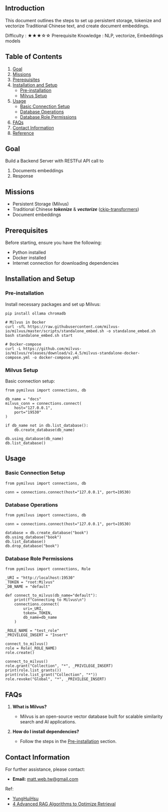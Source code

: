 ## Introduction
This document outlines the steps to set up persistent storage, tokenize and vectorize Traditional Chinese text, and create document embeddings.

Difficulty : ★★★☆☆
Prerequisite Knowledge : NLP, vectorize, Embeddings models

## Table of Contents
1. [Goal](#goal)
2. [Missions](#missions)
3. [Prerequisites](#prerequisites)
4. [Installation and Setup](#installation-and-setup)
   - [Pre-installation](#pre-installation)
   - [Milvus Setup](#milvus-setup)
5. [Usage](#usage)
   - [Basic Connection Setup](#basic-connection-setup)
   - [Database Operations](#database-operations)
   - [Database Role Permissions](#database-role-permissions)
6. [FAQs](#faqs)
7. [Contact Information](#contact-information)
8. [Reference](#ref)

## Goal
<p id='goal'></p>

Build a Backend Server with RESTFul API call to
1. Documents embeddings
2. Response

## Missions
<p id='missions'></p>

- Persistent Storage (Milvus)
- Traditional Chinese ***tokenize*** & ***vectorize*** ([ckip-transformers](https://github.com/ckiplab/ckip-transformers?tab=readme-ov-file))
- Document embeddings


## Prerequisites
Before starting, ensure you have the following:
<p id='prerequisites'></p>

- Python installed
- Docker installed
- Internet connection for downloading dependencies

## Installation and Setup
<p id='installation-and-setup'></p>

### Pre-installation
Install necessary packages and set up Milvus:
<p id='pre-installation'></p>

```bash=
pip install ollama chromadb

# Milvus in Docker
curl -sfL https://raw.githubusercontent.com/milvus-io/milvus/master/scripts/standalone_embed.sh -o standalone_embed.sh
bash standalone_embed.sh start

# Docker-compose
curl -L https://github.com/milvus-io/milvus/releases/download/v2.4.5/milvus-standalone-docker-compose.yml -o docker-compose.yml
```

### Milvus Setup
Basic connection setup:
<p id='milvus-setup'></p>

```python=
from pymilvus import connections, db

db_name = "docs"
milvus_conn = connections.connect(
    host="127.0.0.1",
    port="19530"
)

if db_name not in db.list_database():
    db.create_database(db_name)

db.using_database(db_name)
db.list_database()
```

## Usage
<p id='usage'></p>

### Basic Connection Setup
<p id='basic-connection-setup'></p>

```python=
from pymilvus import connections, db

conn = connections.connect(host="127.0.0.1", port=19530)
```

### Database Operations
<p id='database-operations'></p>

```python=
from pymilvus import connections, db

conn = connections.connect(host="127.0.0.1", port=19530)

database = db.create_database("book")
db.using_database("book")
db.list_database()
db.drop_database("book")
```

### Database Role Permissions
<p id='database-role-permissions'></p>

```python=
from pymilvus import connections, Role

_URI = "http://localhost:19530"
_TOKEN = "root:Milvus"
_DB_NAME = "default"

def connect_to_milvus(db_name="default"):
    print(f"Connecting to Milvus\n")
    connections.connect(
        uri=_URI,
        token=_TOKEN,
        db_name=db_name
    )

_ROLE_NAME = "test_role"
_PRIVILEGE_INSERT = "Insert"

connect_to_milvus()
role = Role(_ROLE_NAME)
role.create()

connect_to_milvus()
role.grant("Collection", "*", _PRIVILEGE_INSERT)
print(role.list_grants())
print(role.list_grant("Collection", "*"))
role.revoke("Global", "*", _PRIVILEGE_INSERT)
```

## FAQs
<p id='faqs'></p>

1. **What is Milvus?**
   - Milvus is an open-source vector database built for scalable similarity search and AI applications.

2. **How do I install dependencies?**
   - Follow the steps in the [Pre-installation](#pre-installation) section.

## Contact Information
<p id='contact-information'></p>

For further assistance, please contact:
- **Email:** matt.web.tw@gmail.com

<p id='ref'></p>

Ref:
- [YungHuiHsu](https://hackmd.io/@YungHuiHsu)
- [4 Advanced RAG Algorithms to Optimize Retrieval](https://www.comet.com/site/blog/advanced-rag-algorithms-optimize-retrieval/)